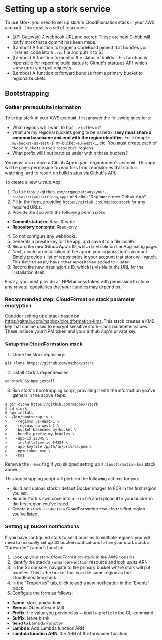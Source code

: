 # Setting up a stork service

To use stork, you need to set up stork's CloudFormation stack in your AWS account. This creates a set of resources:

- (API Gateway) A webhook URL and secret: These are how Github will notify stork that a commit has been made.
- (Lambda) A function to trigger a CodeBuild project that bundles your libraries' code into a `.zip` file and puts it to S3.
- (Lambda) A function to monitor the status of builds. This function is reponsible for reporting build status to Github's statuses API, which show up in your pull requests.
- (Lambda) A function to forward bundles from a primary bucket to regional buckets.

## Bootstrapping

### Gather prerequisite information

To setup stork in your AWS account, first answer the following questions:

- What regions will I want to host `.zip` files in?
- What are my regional buckets going to be named? **They must share a common basename and end with the region identifier**. For example: `my-bucket-us-east-1`, `my-bucket-eu-west-1`, etc. You must create each of these buckets in their respective regions.
- What prefix will I put bundles under within those buckets?

You must also create a Github App in your organization's account. This app will be given permission to read files from repositories that stork is watching, and to report on build status via Github's API.

To create a new Github App:

1. Go to `https://github.com/organizations/your-organization/settings/apps` and click "Register a new Github App".
2. Fill in the form, providing `https://github.com/mapbox/stork` for any required URLs.
3. Provide the app with the following permissions:
  - **Commit statuses**: Read & write
  - **Repository contents**: Read-only
4. Do not configure any webhooks.
5. Generate a private key for the app, and save it to a file locally.
6. Record the new Github App's ID, which is visible on the App listing page.
7. Next, create an installation of the app in you organization's account. Simply provide a list of repositories in your account that stork will watch. This list can easily have other repositories added to it later.
8. Record the new installation's ID, which is visible in the URL for the installation itself.

Finally, you must provide an NPM access token with permission to clone any private repositories that your bundles may depend on.

### Recommended step: CloudFormation stack parameter encryption

Consider setting up a stack based on https://github.com/mapbox/cloudformation-kms. This stack creates a KMS key that can be used to encrypt sensitive stork-stack parameter values. These include your NPM token and your Github App's private key.

### Setup the CloudFormation stack

1. Clone the stork repository:

  ```
  git clone https://github.com/mapbox/stork
  ```

2. Install stork's dependencies:

  ```
  cd stork && npm install
  ```

3. Run stork's boostrapping script, providing it with the information you've gathers in the above steps:

  ```
  $ git clone https://github.com/mapbox/stork
  $ cd stork
  $ npm install
  $ ./bin/bootstrap.js \
  >   --regions us-east-1 \
  >   --regions eu-west-1 \
  >   --bucket-basename my-bucket \
  >   --bundle-prefix my-bundles \
  >   --app-id 12345 \
  >   --installation-id 54321 \
  >   --app-keyfile /path/to/private.pem \
  >   --npm-token xxx \
  >   --kms
  ```

  Remove the `--kms` flag if you skipped setting up a `cloudformation-kms` stack above.

This bootstrapping script will perform the following actions for you:

- Build and upload stork's default Docker images to ECR in the first region you list.
- Bundle stork's own code into a `.zip` file and upload it to your bucket in the first region you've listed.
- Create a `stork-production` CloudFormation stack in the first region you've listed.

### Setting up bucket notifications

If you have configured stork to send bundles to multiple regions, you will need to manually set up S3 bucket notifications to fire your stork stack's "forwarder" Lambda function.

1. Look up your stork CloudFormation stack in the AWS console.
2. Identify the stack's `ForwarderFunction` resource and look up its ARN
3. In the S3 console, navigate to the primary bucket where stork will put bundles. This is the bucket that is in the same region as the CloudFormation stack.
4. In the "Properties" tab, click to add a new notification in the "Events" block.
5. Configure the form as follows:
  - **Name**: stork-production
  - **Events**: ObjectCreate (All)
  - **Prefix**: the value you provided as `--bundle-prefix` to the CLI command
  - **Suffix**: leave blank
  - **Send to** Lambda Function
  - **Lambda**: Add Lambda function ARN
  - **Lambda function ARN**: the ARN of the forwarder function
